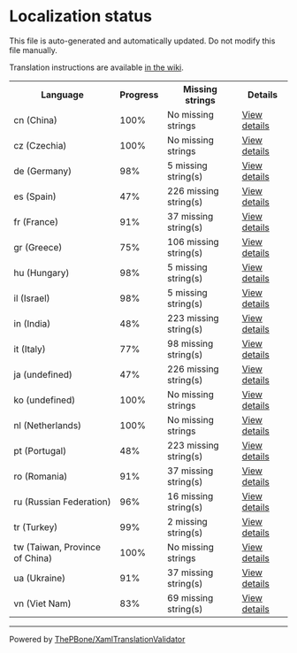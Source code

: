 # Localization status

This file is auto-generated and automatically updated. Do not modify this file manually.

Translation instructions are available [in the wiki](https://github.com/ThePBone/GalaxyBudsClient/wiki/3.-How-to-help-with-translations).

<table>
<tr><th>Language</th><th>Progress</th><th>Missing strings</th><th>Details</th></tr>
<tr><td>cn (China)</td><td>100%</td><td>No missing strings</td><td><a href="cn.md">View details</a></td></tr>
<tr><td>cz (Czechia)</td><td>100%</td><td>No missing strings</td><td><a href="cz.md">View details</a></td></tr>
<tr><td>de (Germany)</td><td>98%</td><td>5 missing string(s)</td><td><a href="de.md">View details</a></td></tr>
<tr><td>es (Spain)</td><td>47%</td><td>226 missing string(s)</td><td><a href="es.md">View details</a></td></tr>
<tr><td>fr (France)</td><td>91%</td><td>37 missing string(s)</td><td><a href="fr.md">View details</a></td></tr>
<tr><td>gr (Greece)</td><td>75%</td><td>106 missing string(s)</td><td><a href="gr.md">View details</a></td></tr>
<tr><td>hu (Hungary)</td><td>98%</td><td>5 missing string(s)</td><td><a href="hu.md">View details</a></td></tr>
<tr><td>il (Israel)</td><td>98%</td><td>5 missing string(s)</td><td><a href="il.md">View details</a></td></tr>
<tr><td>in (India)</td><td>48%</td><td>223 missing string(s)</td><td><a href="in.md">View details</a></td></tr>
<tr><td>it (Italy)</td><td>77%</td><td>98 missing string(s)</td><td><a href="it.md">View details</a></td></tr>
<tr><td>ja (undefined)</td><td>47%</td><td>226 missing string(s)</td><td><a href="ja.md">View details</a></td></tr>
<tr><td>ko (undefined)</td><td>100%</td><td>No missing strings</td><td><a href="ko.md">View details</a></td></tr>
<tr><td>nl (Netherlands)</td><td>100%</td><td>No missing strings</td><td><a href="nl.md">View details</a></td></tr>
<tr><td>pt (Portugal)</td><td>48%</td><td>223 missing string(s)</td><td><a href="pt.md">View details</a></td></tr>
<tr><td>ro (Romania)</td><td>91%</td><td>37 missing string(s)</td><td><a href="ro.md">View details</a></td></tr>
<tr><td>ru (Russian Federation)</td><td>96%</td><td>16 missing string(s)</td><td><a href="ru.md">View details</a></td></tr>
<tr><td>tr (Turkey)</td><td>99%</td><td>2 missing string(s)</td><td><a href="tr.md">View details</a></td></tr>
<tr><td>tw (Taiwan, Province of China)</td><td>100%</td><td>No missing strings</td><td><a href="tw.md">View details</a></td></tr>
<tr><td>ua (Ukraine)</td><td>91%</td><td>37 missing string(s)</td><td><a href="ua.md">View details</a></td></tr>
<tr><td>vn (Viet Nam)</td><td>83%</td><td>69 missing string(s)</td><td><a href="vn.md">View details</a></td></tr>

</table>

__________

Powered by [ThePBone/XamlTranslationValidator](https://github.com/ThePBone/XamlTranslationValidator)